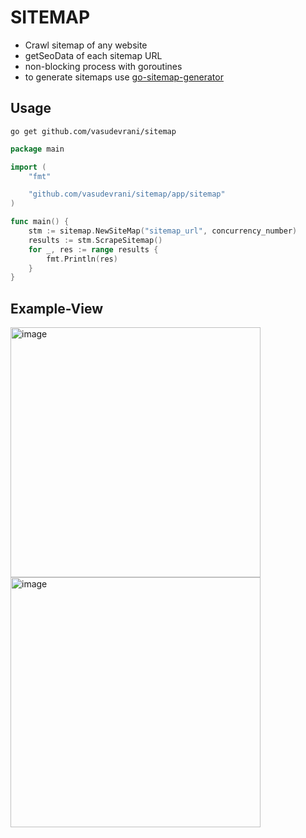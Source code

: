# SITEMAP 

- Crawl sitemap of any website
- getSeoData of each sitemap URL
- non-blocking process with goroutines
- to generate sitemaps use [go-sitemap-generator](https://github.com/ikeikeikeike/go-sitemap-generator)

## Usage
``` go get github.com/vasudevrani/sitemap ```
```go
package main

import (
	"fmt"

	"github.com/vasudevrani/sitemap/app/sitemap"
)

func main() {
	stm := sitemap.NewSiteMap("sitemap_url", concurrency_number)
	results := stm.ScrapeSitemap()
	for _, res := range results {
		fmt.Println(res)
	}
}
```

## Example-View
<img width="400" alt="image" src="https://user-images.githubusercontent.com/101383635/234504479-30c06b87-c201-4737-8a06-9e614256cd85.png">
<img width="400" alt="image" src="https://user-images.githubusercontent.com/101383635/234504540-015315df-91bf-4f2d-9f51-dd9632bb9818.png">
